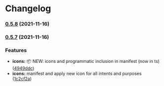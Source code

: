 # Changelog

### [0.5.8](https://github.com/krry/nameless.quest/compare/v0.5.7...v0.5.8) (2021-11-16)

### [0.5.7](https://github.com/krry/nameless.quest/compare/v0.5.6...v0.5.7) (2021-11-16)

### Features

- **icons:** 📦 NEW: icons and programmatic inclusion in manifest (now in ts) ([4949ddc](https://github.com/krry/nameless.quest/commit/4949ddc1ee142e1d5fe94ece3f7c47224a68fa16))
- **icons:** manifest and apply new icon for all intents and purposes ([1c2cf2a](https://github.com/krry/nameless.quest/commit/1c2cf2a6f69abc101327ea3714860815f8817aab))
